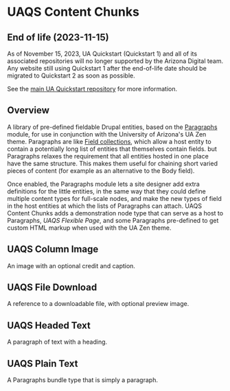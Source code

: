 # UAQS Content Chunks

## End of life (2023-11-15)

As of November 15, 2023, UA Quickstart (Quickstart 1) and all of its associated repositories will no longer supported by the Arizona Digital team.  Any website still using Quickstart 1 after the end-of-life date should be migrated to Quickstart 2 as soon as possible.

See the [main UA Quickstart repository](https://bitbucket.org/ua_drupal/ua_quickstart/src/7.x-1.x/README.md) for more information.

## Overview

A library of pre-defined fieldable Drupal entities, based on the [Paragraphs](https://www.drupal.org/project/paragraphs) module, for use in conjunction with the University of Arizona's UA Zen theme. Paragraphs are like [Field collections](https://www.drupal.org/project/field_collection), which allow a host entity to contain a potentially long list of entities that themselves contain fields. but Paragraphs relaxes the requirement that all entities hosted in one place have the same structure. This makes them useful for chaining short varied pieces of content (for example as an alternative to the Body field).

Once enabled, the Paragraphs module lets a site designer add extra definitions for the little entities, in the same way that they could define multiple content types for full-scale nodes, and make the new types of field in the host entities at which the lists of Paragraphs can attach. UAQS Content Chunks adds a demonstration node type that can serve as a host to Paragraphs, *UAQS Flexible Page*, and some Paragraphs pre-defined to get custom HTML markup when used with the UA Zen theme.

## UAQS Column Image

An image with an optional credit and caption.

## UAQS File Download

A reference to a downloadable file, with optional preview image.

## UAQS Headed Text

A paragraph of text with a heading.

## UAQS Plain Text

A Paragraphs bundle type that is simply a paragraph.
